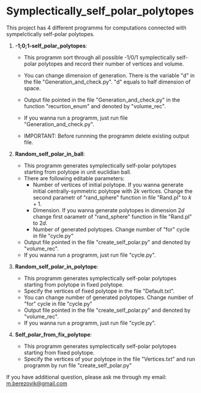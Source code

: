 # Symplectically_self_polar_polytopes
This project has 4 different programms for computations connected with sympelctically self-polar polytopes.

1. **-1;0;1-self_polar_polytopes**:
   - This programm sort through all possible -1/0/1 symplectically self-polar polytopes and record their number of vertices and volume.
  
   - You can change dimension of generation. There is the variable "d" in the file "Generation_and_check.py". "d"  equals to half dimension of space.
   - Output file pointed in the file "Generation_and_check.py" in the function "recurtion_enum" and denoted by "volume_rec".
   - If you wanna run a programm, just run file "Generation_and_check.py".
   - IMPORTANT: Before runnning the programm delete existing output file.

2. **Random_self_polar_in_ball**:

    - This programm generates symplectically self-polar polytopes starting from polytope in unit euclidian ball.
    - There are following editable parameters:
      - Number of vertices of initial polytope. If you wanna generate initial centrally-symmetric polytope with $2k$ vertices. Change the second parametr of "rand_sphere" function in file "Rand.pl" to $k+1$.
      - Dimension. If you wanna generate polytopes in dimension $2d$ change first oarametr of "rand_sphere" function in file "Rand.pl" to $2d$.
      - Number of generated polytopes. Change number of "for" cycle in file "cycle.py"
    - Output file pointed in the file "create_self_polar.py" and denoted by "volume_rec".
    - If you wanna run a programm, just run file "cycle.py".

3. **Random_self_polar_in_polytope**:
    - This programm generates symplectically self-polar polytopes starting from polytope in fixed polytope.
    - Specify the vertices of fixed polytope in the file "Default.txt".
    - You can change number of generated polytopes. Change number of "for" cycle in file "cycle.py"
    - Output file pointed in the file "create_self_polar.py" and denoted by "volume_rec".
    - If you wanna run a programm, just run file "cycle.py".
    
4. **Self_polar_from_fix_polytope**:
    - This programm generates symplectically self-polar polytopes starting from fixed polytope.
    - Specify the vertices of your polytope in the file "Vertices.txt" and run programm by run file "create_self_polar.py"

If you have additional question, please ask me through my email: m.berezovik@gmail.com
